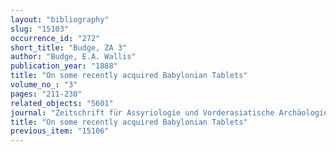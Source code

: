 ```yaml
---
layout: "bibliography"
slug: "15103"
occurrence_id: "272"
short_title: "Budge, ZA 3"
author: "Budge, E.A. Wallis"
publication_year: "1888"
title: "On some recently acquired Babylonian Tablets"
volume_no_: "3"
pages: "211-230"
related_objects: "5601"
journal: "Zeitschrift für Assyriologie und Vorderasiatische Archäologie"
title: "On some recently acquired Babylonian Tablets"
previous_item: "15106"
---
```

